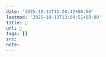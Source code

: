 ```yaml
---
date: '2025-10-13T11:26:42+08:00'
lastmod: '2025-10-13T13:04:51+08:00'
title: 󰒮
url: 󰒮
tags: []
src:
note:
---
```

